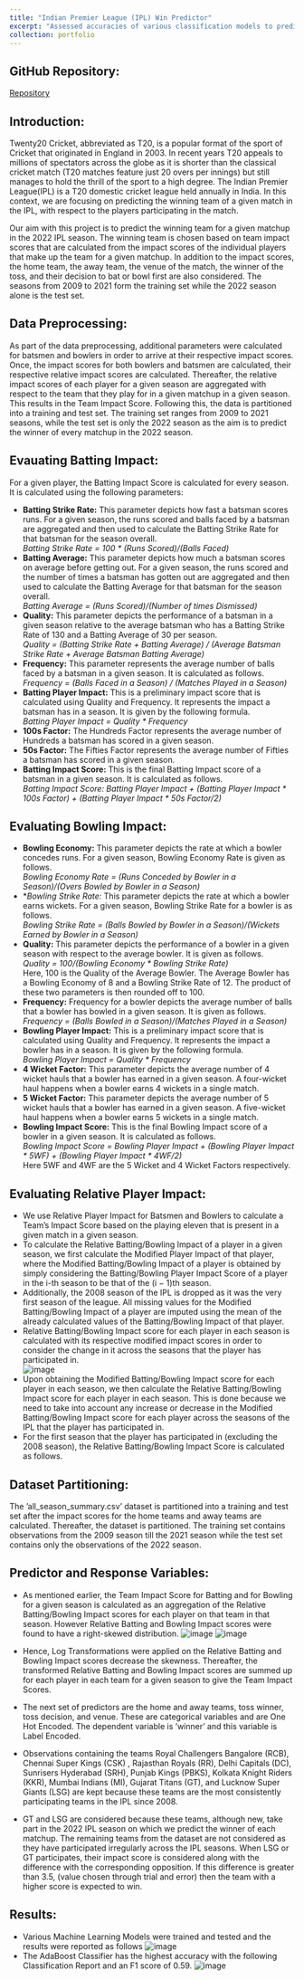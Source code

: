 ```yaml
---
title: "Indian Premier League (IPL) Win Predictor"
excerpt: "Assessed accuracies of various classification models to predict the match results of the 2021-22 Indian Premier League (IPL) Season"
collection: portfolio
---
```



## GitHub Repository:
[Repository](https://github.com/sameerprasadkoppolu/Group-12-IDMP-Project/tree/main)


## Introduction:
Twenty20 Cricket, abbreviated as T20, is a popular format of the sport of Cricket that originated in England in 2003. In recent years T20 appeals to millions of spectators across the globe as it is shorter than the classical cricket match (T20 matches feature just 20 overs per innings) but still manages to hold the thrill of the sport to a high degree. The Indian Premier League(IPL) is a T20 domestic cricket league held annually in India. In this context, we are focusing on predicting the winning team of a given match in the IPL, with respect to the players participating in the match.

Our aim with this project is to predict the winning team for a given matchup in the 2022 IPL season. The winning team is chosen based on team impact scores that are calculated from the impact scores of the individual players that make up the team for a given matchup. In addition to the impact
scores, the home team, the away team, the venue of the match, the winner of the toss, and their decision to bat or bowl first are also considered. The seasons from 2009 to 2021 form the training set while the 2022 season alone is the test set. 


## Data Preprocessing:
As part of the data preprocessing, additional parameters were calculated for batsmen and bowlers in order to arrive at their respective impact scores. Once, the impact scores for both bowlers and batsmen are calculated, their respective relative impact scores are calculated. Thereafter, the relative impact scores of each player for a given season are aggregated with respect to the team that they play for in a given matchup in a given season. This results in the Team Impact Score. Following this, the data is partitioned into a training and test set. The training set ranges from 2009 to 2021 seasons, while the test set is only the 2022 season as the aim is to predict the winner of every matchup in the 2022 season.


## Evauating Batting Impact:
For a given player, the Batting Impact Score is calculated for every season. It is calculated using the following parameters:
* **Batting Strike Rate:** This parameter depicts how fast a batsman scores runs. For a given season, the runs scored and balls faced by a batsman are aggregated and then used to calculate the Batting Strike Rate for that batsman for the season overall.  
*Batting Strike Rate = 100 * (Runs Scored)/(Balls Faced)*
* **Batting Average:** This parameter depicts how much a batsman scores on average before getting out. For a given season, the runs scored and the number of times a batsman has gotten out are aggregated and then used to calculate the Batting Average for that batsman for the season overall.  
*Batting Average = (Runs Scored)/(Number of times Dismissed)*
* **Quality:** This parameter depicts the performance of a batsman in a given season relative to the average batsman who has a Batting Strike Rate of 130 and a Batting Average of 30 per season.  
*Quality = (Batting Strike Rate + Batting Average) / (Average Batsman Strike Rate + Average Batsman Batting Average)*
* **Frequency:** This parameter represents the average number of balls faced by a batsman in a given season. It is calculated as follows.  
*Frequency = (Balls Faced in a Season) / (Matches Played in a Season)*
* **Batting Player Impact:** This is a preliminary impact score that is calculated using Quality and Frequency. It represents the impact a batsman has in a season. It is given by the following formula.  
*Batting Player Impact = Quality * Frequency*
* **100s Factor:** The Hundreds Factor represents the average number of Hundreds a batsman has scored in a given season.
* **50s Factor:** The Fifties Factor represents the average number of Fifties a batsman has scored in a given season.
* **Batting Impact Score:** This is the final Batting Impact score of a batsman in a given season. It is calculated as follows.  
*Batting Impact Score: Batting Player Impact + (Batting Player Impact * 100s Factor) + (Batting Player Impact * 50s Factor/2)*


## Evaluating Bowling Impact:
* **Bowling Economy:** This parameter depicts the rate at which a bowler concedes runs. For a given season, Bowling Economy Rate is given as follows.  
*Bowling Economy Rate = (Runs Conceded by Bowler in a Season)/(Overs Bowled by Bowler in a Season)*
* **Bowling Strike Rate:* This parameter depicts the rate at which a bowler earns wickets. For a given season, Bowling Strike Rate for a bowler is as follows.  
*Bowling Strike Rate = (Balls Bowled by Bowler in a Season)/(Wickets Earned by Bowler in a Season)*
* **Quality:** This parameter depicts the performance of a bowler in a given season with respect to the average bowler. It is given as follows.  
*Quality = 100/(Bowling Economy * Bowling Strike Rate)*  
Here, 100 is the Quality of the Average Bowler. The Average Bowler has a Bowling Economy of 8 and a Bowling Strike Rate of 12. The product of these two parameters is then rounded off to 100.
* **Frequency:** Frequency for a bowler depicts the average number of balls that a bowler has bowled in a given season. It is given as follows.  
*Frequency = (Balls Bowled in a Season)/(Matches Played in a Season)*
* **Bowling Player Impact:** This is a preliminary impact score that is calculated using Quality and Frequency. It represents the impact a bowler has in a season. It is given by the following formula.  
*Bowling Player Impact = Quality * Frequency*
* **4 Wicket Factor:** This parameter depicts the average number of 4 wicket hauls that a bowler has earned in a given season. A four-wicket haul happens when a bowler earns 4 wickets in a single match.
* **5 Wicket Factor:** This parameter depicts the average number of 5 wicket hauls that a bowler has earned in a given season. A five-wicket haul happens when a bowler earns 5 wickets in a single match.
* **Bowling Impact Score:** This is the final Bowling Impact score of a bowler in a given season. It is calculated as follows.  
*Bowling Impact Score = Bowling Player Impact + (Bowling Player Impact * 5WF) + (Bowling Player Impact * 4WF/2)*  
Here 5WF and 4WF are the 5 Wicket and 4 Wicket Factors respectively.


## Evaluating Relative Player Impact:
* We use Relative Player Impact for Batsmen and Bowlers to calculate a Team’s Impact Score based on the playing eleven that is present in a given match in a given season.
* To calculate the Relative Batting/Bowling Impact of a player in a given season, we first calculate the Modified Player Impact of that player, where the Modified Batting/Bowling Impact of a player is obtained by simply considering the Batting/Bowling Player Impact Score of a player in the i-th season to be that of the (i − 1)th season.
* Additionally, the 2008 season of the IPL is dropped as it was the very first season of the league. All missing values for the Modified Batting/Bowling Impact of a player are imputed using the mean of the already calculated values of the Batting/Bowling Impact of that player.
* Relative Batting/Bowling Impact score for each player in each season is calculated with its respective modified impact scores in order to consider the change in it across the seasons that the player has participated in.  
  ![image](https://github.com/sameerprasadkoppolu/portfolio/assets/40263744/3871a5e2-7861-4725-8038-61aece1234a4)
* Upon obtaining the Modified Batting/Bowling Impact score for each player in each season, we then calculate the Relative Batting/Bowling Impact score for each player in each season. This is done because we need to take into account any increase or decrease in the Modified Batting/Bowling Impact score for each player across the seasons of the IPL that the player has participated in.
* For the first season that the player has participated in (excluding the 2008 season), the Relative Batting/Bowling Impact Score is calculated as follows.


## Dataset Partitioning:
The ’all_season_summary.csv’ dataset is partitioned into a training and test set after the impact scores for the home teams and away teams are calculated. Thereafter, the dataset is partitioned. The training set contains observations from the 2009 season till the 2021 season while the test set contains only the observations of the 2022 season.


## Predictor and Response Variables:
* As mentioned earlier, the Team Impact Score for Batting and for Bowling for a given season is calculated as an aggregation of the Relative Batting/Bowling Impact scores for each player on that team in that season. However Relative Batting and Bowling Impact scores were found to have a
right-skewed distribution.
![image](https://github.com/sameerprasadkoppolu/portfolio/assets/40263744/8dbcac3d-6b1a-4ac5-921e-7a01c70f74ca)
![image](https://github.com/sameerprasadkoppolu/portfolio/assets/40263744/324b6e49-fbd4-4102-b562-2db3213176d4)

* Hence, Log Transformations were applied on the Relative Batting and Bowling Impact scores decrease the skewness. Thereafter, the transformed Relative Batting and Bowling Impact scores are summed up for each player in each team for a given season to give the Team Impact Scores.
* The next set of predictors are the home and away teams, toss winner, toss decision, and venue. These are categorical variables and are One Hot Encoded. The dependent variable is ’winner’ and this variable is Label Encoded.
* Observations containing the teams Royal Challengers Bangalore (RCB), Chennai Super Kings (CSK) , Rajasthan Royals (RR), Delhi Capitals (DC), Sunrisers Hyderabad (SRH), Punjab Kings (PBKS), Kolkata Knight Riders (KKR), Mumbai Indians (MI), Gujarat Titans (GT), and Lucknow Super Giants (LSG) are kept because these teams are the most consistently participating teams in the IPL since 2008.
* GT and LSG are considered because these teams, although new, take part in the 2022 IPL season on which we predict the winner of each matchup. The remaining teams from the dataset are not considered as they have participated irregularly across the IPL seasons. When LSG or GT participates, their impact score is considered along with the difference with the corresponding opposition. If this difference is greater than 3.5, (value chosen through trial and error) then the team with a higher score is expected to win.


## Results:
* Various Machine Learning Models were trained and tested and the results were reported as follows
![image](https://github.com/sameerprasadkoppolu/portfolio/assets/40263744/6a4c25e2-74f1-49f4-a480-91c938b99f1f)  
* The AdaBoost Classifier has the highest accuracy with the following Classification Report and an F1 score of 0.59.
![image](https://github.com/sameerprasadkoppolu/portfolio/assets/40263744/b16c293b-7411-4b75-babc-7a22a5497430)
